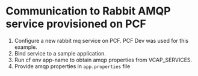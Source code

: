 # Communication to Rabbit AMQP service provisioned on PCF

1. Configure a new rabbit mq service on PCF.  PCF Dev was used for this example.
2. Bind service to a sample application.
3. Run cf env app-name to obtain amqp properties from VCAP_SERVICES.
4. Provide amqp properties in `app.properties` file
